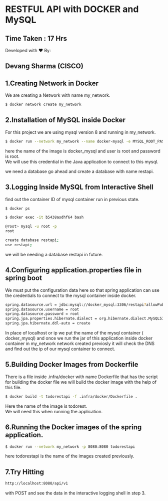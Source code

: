 # RESTFUL API with DOCKER and MySQL

## Time Taken : 17 Hrs

Developed with ❤️ By:
## Devang Sharma (CISCO)

## 1.Creating Network in Docker

We are creating a Network with name my_network.

```bash
$ docker network create my_network
```

## 2.Installation of MySQL inside Docker

For this project we are using mysql version 8 and running in my_network.

```bash
$ docker run --network my_network --name docker-mysql -e MYSQL_ROOT_PASSWORD=root -d mysql:8
```

here the name of the image is docker_mysql and user is root and password is root.  
We will use this credential in the Java application to connect to this mysql.

we need a database go ahead and create a database with name restapi.

## 3.Logging Inside MySQL from Interactive Shell

find out the container ID of mysql container run in previous state.

```bash
$ docker ps

$ docker exec -it b5438asdhf64 bash

@root> mysql -u root -p
root

create database restapi;
use restapi;
```



we will be needing a database restapi in future.

## 4.Configuring application.properties file in spring boot
We must put the configuration data here so that spring application can use the credentials to connect to the mysql container inside docker.

```bash
spring.datasource.url = jdbc:mysql://docker_mysql:3306/restapi?allowPublicKeyRetrieval=true&useSSL=false
spring.datasource.username = root
spring.datasource.password = root
spring.jpa.properties.hibernate.dialect = org.hibernate.dialect.MySQL5InnoDBDialect
spring.jpa.hibernate.ddl-auto = create

```
In place of localhost or ip we put the name of the mysql container ( docker_mysql) and once we run the jar of this application inside docker container in my_network network created previosly it will check the DNS and find out the ip of our mysql container to connect.



## 5.Building Docker Images from Dockerfile
There is a file inside .infra/docker with name Dockerfile that has the script for building the docker file we will build the docker image with the help of this file.

```bash
$ docker build -t todorestapi -f .infra/docker/Dockerfile .
```
Here the name of the image is todorest.  
We will need this when running the application.

## 6.Running the Docker images of the spring application.

```bash
$ docker run --network my_network -p 8080:8080 todorestapi
```
here todorestapi is the name of the images created previously.

## 7.Try Hitting
```bash
http://localhost:8080/api/v1
```

with POST and see the data in the interactive logging shell in step 3. 
